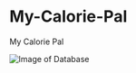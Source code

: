 # My-Calorie-Pal
My Calorie Pal

![Image of Database](https://lucid.app/publicSegments/view/e343af86-8772-4932-947f-e4fdcd33f39b/image.png)
